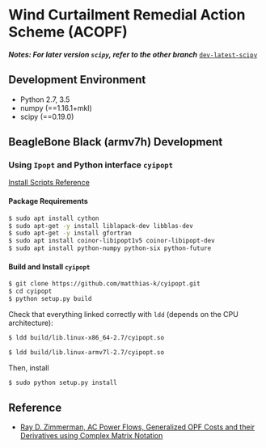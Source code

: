 # Wind Curtailment Remedial Action Scheme (ACOPF)

***Notes: For later version `scipy`, refer to the other branch*** [`dev-latest-scipy`](https://github.com/nie93/acopf-windcurtailment/tree/dev-latest-scipy)

## Development Environment

* Python 2.7, 3.5
* numpy (==1.16.1+mkl)
* scipy (==0.19.0)


## BeagleBone Black (armv7h) Development

### Using `Ipopt` and Python interface `cyipopt`

[Install Scripts Reference](https://github.com/matthias-k/cyipopt)

#### Package Requirements

```sh
$ sudo apt install cython
$ sudo apt-get -y install liblapack-dev libblas-dev
$ sudo apt-get -y install gfortran
$ sudo apt install coinor-libipopt1v5 coinor-libipopt-dev
$ sudo apt install python-numpy python-six python-future
```

#### Build and Install `cyipopt`

```sh
$ git clone https://github.com/matthias-k/cyipopt.git
$ cd cyipopt
$ python setup.py build
```

Check that everything linked correctly with `ldd` (depends on the CPU architecture):

```sh
$ ldd build/lib.linux-x86_64-2.7/cyipopt.so
```

```sh
$ ldd build/lib.linux-armv7l-2.7/cyipopt.so
```

Then, install

```sh
$ sudo python setup.py install
```

## Reference

* [Ray D. Zimmerman, AC Power Flows, Generalized OPF Costs and their
Derivatives using Complex Matrix Notation](https://www.pserc.cornell.edu/matpower/TN2-OPF-Derivatives.pdf)